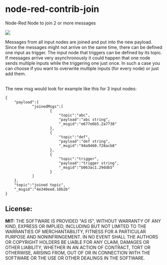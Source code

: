 # node-red-contrib-join
Node-Red Node to join 2 or more messages

<img src="https://github.com/Chris1234567899/node-red-contrib-join/blob/master/screenshots/screenshot1.PNG" />

<p> Messages from all input nodes are joined and put into the new payload. Since the messages might not arrive on the same time, there can be defined one input as trigger. 
The input node that triggers can be defined by its topic. 
If messages arrive very asynchronously it could happen that one node sends multiple inputs while the triggering one just once. 
In such a case you can choose if you want to overwrite multiple inputs (for every node) or just add them.
</p></br>
The new msg would look for example like this for 3 input nodes:

    {
        "payload":{
                "joinedMsgs":[
                        {
                            "topic":"abc",
                            "payload":"abc string",
                            "_msgid":"e677e6b5.2a7738"
                        },
                        {
                            "topic":"def",
                            "payload":"def string",
                            "_msgid":"94a9460.f28acb8"
                        },
                        {
                            "topic":"trigger",
                            "payload":"trigger string",
                            "_msgid":"b063ac1.29ddb5"
                        }
                ]
        },
        "topic":"joined topic",
        "_msgid":"4e340eed.18b2b"
    }
    

	
	
<h2>License: </h2>
<b>MIT:</b>
THE SOFTWARE IS PROVIDED "AS IS", WITHOUT WARRANTY OF ANY KIND, EXPRESS OR IMPLIED, INCLUDING BUT NOT LIMITED TO THE WARRANTIES OF MERCHANTABILITY, FITNESS FOR A PARTICULAR PURPOSE AND NONINFRINGEMENT. IN NO EVENT SHALL THE AUTHORS OR COPYRIGHT HOLDERS BE LIABLE FOR ANY CLAIM, DAMAGES OR OTHER LIABILITY, WHETHER IN AN ACTION OF CONTRACT, TORT OR OTHERWISE, ARISING FROM, OUT OF OR IN CONNECTION WITH THE SOFTWARE OR THE USE OR OTHER DEALINGS IN THE SOFTWARE.
